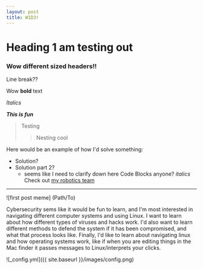 ```yaml
---
layout: post
title: W1D3!
---
```


# Heading 1 am testing out

### Wow different sized headers!!

Line break??  

Wow **bold** text

*Italics*

***This is fun***

> Testing
> > Nesting cool

Here would be an example of how I'd solve something:  
 - Solution?
 - Solution part 2?
   - seems like I need to clarify down here
     Code Blocks anyone?
     *italics*
  Check out [my robotics team](https://github.com/frc8840/2025-Season)
---  
![first post meme] (Path/To)

Cybersecurity sems like it would be fun to learn, and I'm most interested in navigating different computer systems and using Linux. I want to learn about how different types of viruses and hacks work. I'd also want to learn different methods to defend the system if it has been compromised, and what that process looks like. Finally, I'd like to learn about navigating linux and how operating systems work, like if when you are editing things in the Mac finder it passes messages to Linux/interprets your clicks.

![_config.yml]({{ site.baseurl }}/images/config.png)
